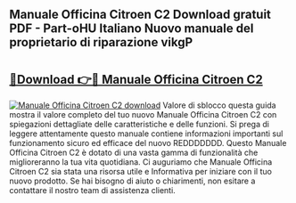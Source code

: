 ## Manuale Officina Citroen C2 Download gratuit PDF - Part-oHU Italiano Nuovo manuale del proprietario di riparazione vikgP

# <h2><a href="http://dfe5txv.blite.top/?on=Manuale+Officina+Citroen+C2">🔗Download 👉🔴 Manuale Officina Citroen C2</a></h2>

[![Manuale Officina Citroen C2 download](https://i.imgur.com/lujVjoI.png)](http://dfe5txv.blite.top/?on=Manuale+Officina+Citroen+C2)
Valore di sblocco questa guida mostra il valore completo del tuo nuovo Manuale Officina Citroen C2 con spiegazioni dettagliate delle caratteristiche e delle funzioni. Si prega di leggere attentamente questo manuale contiene informazioni importanti sul funzionamento sicuro ed efficace del nuovo REDDDDDDD. Questo Manuale Officina Citroen C2 è dotato di una vasta gamma di funzionalità che miglioreranno la tua vita quotidiana. Ci auguriamo che Manuale Officina Citroen C2 sia stata una risorsa utile e Informativa per iniziare con il tuo nuovo prodotto. Se hai bisogno di aiuto o chiarimenti, non esitare a contattare il nostro team di assistenza clienti.
